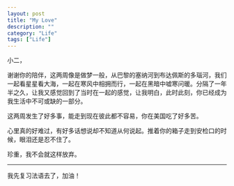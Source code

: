 ```yaml
---
layout: post
title: "My Love"
description: ""
category: "Life"
tags: ["Life"]
---
```


小二，

谢谢你的陪伴，这两周像是做梦一般，从巴黎的塞纳河到布达佩斯的多瑙河，我们一起看星星看大海，一起在寒风中相拥而行，一起在黑暗中嘘寒问暖。分隔了一年半之久，让我又感觉回到了当时在一起的感觉，让我明白，此时此刻，你已经成为我生活中不可或缺的一部分。

这两周发生了好多事，能走到现在彼此都不容易，你在美国吃了好多苦。

心里真的好难过，有好多话想说却不知道从何说起。推着你的箱子走到安检口的时候，眼泪还是忍不住了。

珍重，我不会就这样放弃。

***

我先复习法语去了，加油！
